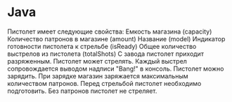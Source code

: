 # Java

Пистолет имеет следующие свойства:
Емкость магазина (capacity)
Количество патронов в магазине (amount)
Название (model)
Индикатор готовности пистолета к стрельбе (isReady)
Общее количество выстрелов из пистолета (totalShots)
С завода пистолет приходит разряженным.
Пистолет может стрелять. Каждый выстрел сопровождается выводом надписи "Bang!" в консоль.
Пистолет можно зарядить. При зарядке магазин заряжается максимальным количеством патронов.
Перед стрельбой пистолет необходимо подготовить.
Без патронов пистолет не стреляет.
